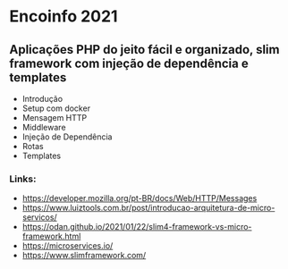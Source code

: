 # Encoinfo 2021

## Aplicações PHP do jeito fácil e organizado, slim framework com injeção de dependência e templates

- Introdução
- Setup com docker
- Mensagem HTTP
- Middleware
- Injeção de Dependência
- Rotas
- Templates


### Links:
- https://developer.mozilla.org/pt-BR/docs/Web/HTTP/Messages
- https://www.luiztools.com.br/post/introducao-arquitetura-de-micro-servicos/
- https://odan.github.io/2021/01/22/slim4-framework-vs-micro-framework.html
- https://microservices.io/
- https://www.slimframework.com/

